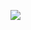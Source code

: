 
![](https://lh6.googleusercontent.com/H3qTTy4Y5QrvpDEuO3ECDK-mD7VditPvDMDZcCMpG4eBvQa9RI1VXWcT4Fpwh4E1RRdHACJIyFstFzOagCOLP5XPff_ieioMrldbgyKXfw=s320)
